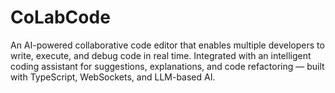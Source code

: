 # CoLabCode
An AI-powered collaborative code editor that enables multiple developers to write, execute, and debug code in real time. Integrated with an intelligent coding assistant for suggestions, explanations, and code refactoring — built with TypeScript, WebSockets, and LLM-based AI.
